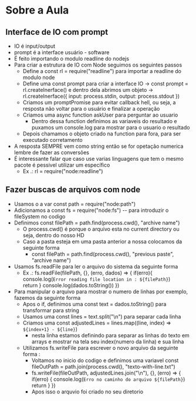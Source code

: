 # Sobre a Aula
<!-- console.dir para objetos -->
<!-- console.error para erros -->
## Interface de IO com prompt
- IO é input/output
- prompt é a interface usuário - software
- É feito importando o modulo readline do nodejs
- Para criar a estrutura de IO com Node seguimos os seguintes passos
    - Define a const rl = require("readline") para importar a readline do modulo node
    - Define uma const prompt para criar a interface IO -> const prompt = rl.createInerface() e dentro dela abrimos um objeto -> rl.createInerface({
                            input: process.stdin,
                            output: process.stdout
                        })
    - Criamos um promptPromise para evitar callback hell, ou seja, a resposta não voltar para o usuário e finalizar a operação
    - Criamos uma async function askUser para perguntar ao usuario
        - Dentro dessa function definimos as variaveis do resultado e puxamos um console.log para mostrar para o usuario o resultado
    - Depois chamamos o objeto criado na function para fora, para ser executado corretamento
- A resposta SEMPRE vem como string então se for opetação numerica lembre de fazer as conversões
- É interessante falar que caso use varias linguagens que tem o mesmo pacote é pessivel utilizar um específico
    - Ex .: rl = require("node:readline")

## Fazer buscas de arquivos com node
- Usamos o a var const path = require("node:path")
- Adicionamos a const fs = require("node:fs") -- para introduzir o fileSystem no codigo
- Definimos const filePath = path.find(process.cwd(), "archive name")
    - O process.cwd() é porque o arquivo esta no current directory ou seja, dentro do nosso HD
    - Caso a pasta esteja em uma pasta anterior a nossa colocamos da seguinte forma
        - const filePath = path.find(process.cwd(), "previous paste", "archive name")
- Usamos fs.readFile para ler o arquivo do sistema da seguinte forma
    - Ex .: fs.readFile(filePath, {}, (erro, dados) => {
                if(erro){
                    console.log(`Error reading file location in : ${filePath}`)                    
                    return
                }
                console.log(dados.toString())
            })
- Para manipular o arquivo para mostrar o numero de linhas por exemplo, fazemos da seguinte forma
    - Apos o if, definimos uma const text = dados.toString() para transformar para string
    - Usamos uma const lines = text.split("\n") para separar cada linha
    - Criamos uma const adjustedLines = lines.map((line, index) => `${index+1} - ${line}`)
        - nesta linha estamos definindo para separar as linhas do texto em arrays e mostrar na tela seu index(numero da linha) e sua linha
    - Utilizamos fs.writeFile para escrever o novo arquivo da seguinte forma :
        - Voltamos no inicio do codigo e definimos uma variavel const fileOutPath = path.join(process.cwd(), "texto-with-line.txt")
        - fs.writeFile(fileOutPath, adjustedLines.join("\n"), {}, (erro) => {
            if(erro) { 
                console.log(`Erro no caminho do arquivo ${filePath}`)
                return
            }
          })
        - Apos isso o arquvio foi criado no seu diretorio
